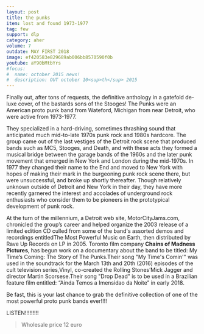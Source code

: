 ```yaml
---
layout: post
title: the punks
item: lost and found 1973-1977
tag: few
support: dlp
category: aher
volume: 7
outdate: MAY FIRST 2018
image: ef420583e829689ab006bb8570590f0b
youtube: aY90bMtbYrs
#focus:
#  name: october 2015 news!
#  description: OUT october 10<sup>th</sup> 2015
---
```


Finally out, after tons of requests, the definitive anthology in a gatefold de-luxe cover, of the bastards sons of the Stooges! The Punks were an American proto punk band from Wateford, Michigan from near Detroit, who were active from 1973-1977.

They specialized in a hard-driving, sometimes thrashing sound that anticipated much mid-to-late 1970s punk rock and 1980s hardcore. The group came out of the last vestiges of the Detroit rock scene that produced bands such as MC5, Stooges, and Death, and with these acts they formed a musical bridge between the garage bands of the 1960s and the later punk movement that emerged in New York and London during the mid-1970s. In 1977 they changed their name to the End and moved to New York with hopes of making their mark in the burgeoning punk rock scene there, but were unsuccessful, and broke up shortly thereafter. Though relatively unknown outside of Detroit and New York in their day, they have more recently garnered the interest and accolades of underground rock enthusiasts who consider them to be pioneers in the prototypical development of punk rock.

At the turn of the millennium, a Detroit web site, MotorCityJams.com, chronicled the group’s career and helped organize the 2003 release of a limited edition CD culled from some of the band's assorted demos and recordings entitledThe Most Powerful Music on Earth, then distributed by Rave Up Records on LP in 2005. Toronto film company **Chains of Madness Pictures**, has begun work on a documentary about the band to be titled: My Time’s Coming: The Story of The Punks.Their song "My Time's Comin'" was used in the soundtrack for the March 13th and 20th (2016) episodes of the cult television series,Vinyl, co-created the Rolling Stones’Mick Jagger and director Martin Scorsese.Their song "Drop Dead" is to be used in a Brazilian feature film entitled: “Ainda Temos a Imensidao da Noite” in early 2018.

Be fast, this is your last chance to grab the definitive collection of one of the most powerful proto punk bands ever!!!!

LISTEN!!!!!!!!!

> Wholesale price 12 euro
